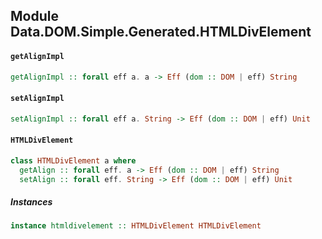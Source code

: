 ## Module Data.DOM.Simple.Generated.HTMLDivElement

#### `getAlignImpl`

``` purescript
getAlignImpl :: forall eff a. a -> Eff (dom :: DOM | eff) String
```

#### `setAlignImpl`

``` purescript
setAlignImpl :: forall eff a. String -> Eff (dom :: DOM | eff) Unit
```

#### `HTMLDivElement`

``` purescript
class HTMLDivElement a where
  getAlign :: forall eff. a -> Eff (dom :: DOM | eff) String
  setAlign :: forall eff. String -> Eff (dom :: DOM | eff) Unit
```

##### Instances
``` purescript
instance htmldivelement :: HTMLDivElement HTMLDivElement
```


